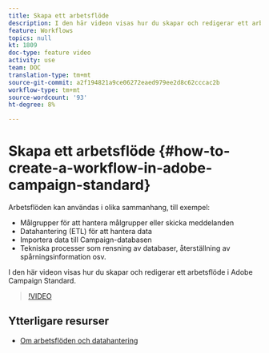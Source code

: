 ```yaml
---
title: Skapa ett arbetsflöde
description: I den här videon visas hur du skapar och redigerar ett arbetsflöde i Adobe Campaign Standard.
feature: Workflows
topics: null
kt: 1809
doc-type: feature video
activity: use
team: DOC
translation-type: tm+mt
source-git-commit: a2f194821a9ce06272eaed979ee2d8c62cccac2b
workflow-type: tm+mt
source-wordcount: '93'
ht-degree: 8%

---
```



# Skapa ett arbetsflöde {#how-to-create-a-workflow-in-adobe-campaign-standard}

Arbetsflöden kan användas i olika sammanhang, till exempel:

* Målgrupper för att hantera målgrupper eller skicka meddelanden
* Datahantering (ETL) för att hantera data
* Importera data till Campaign-databasen
* Tekniska processer som rensning av databaser, återställning av spårningsinformation osv.

I den här videon visas hur du skapar och redigerar ett arbetsflöde i Adobe Campaign Standard.

>[!VIDEO](https://video.tv.adobe.com/v/23937?quality=12)

## Ytterligare resurser

* [Om arbetsflöden och datahantering](https://docs.adobe.com/content/help/en/campaign-standard/using/managing-processes-and-data/about-workflows-and-data-management/discovering-workflows.html)
